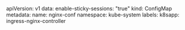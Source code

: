 apiVersion: v1
data:
  enable-sticky-sessions: "true"
kind: ConfigMap
metadata:
  name: nginx-conf
  namespace: kube-system
  labels:
    k8sapp: ingress-nginx-controller